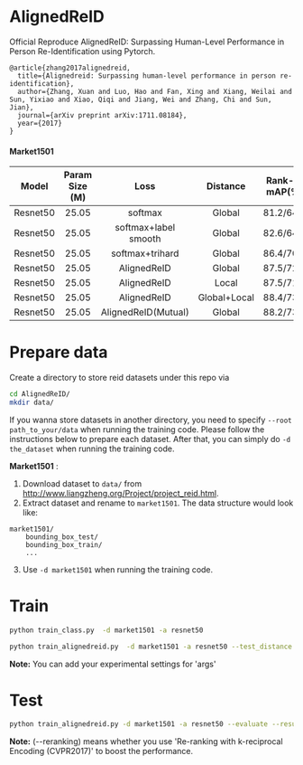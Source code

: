 # AlignedReID
Official Reproduce AlignedReID: Surpassing Human-Level Performance in Person Re-Identification using Pytorch.

```
@article{zhang2017alignedreid,
  title={Alignedreid: Surpassing human-level performance in person re-identification},
  author={Zhang, Xuan and Luo, Hao and Fan, Xing and Xiang, Weilai and Sun, Yixiao and Xiao, Qiqi and Jiang, Wei and Zhang, Chi and Sun, Jian},
  journal={arXiv preprint arXiv:1711.08184},
  year={2017}
}
```

#### Market1501
| Model | Param Size (M) | Loss | Distance |Rank-1/ mAP(%)| RK:Rank-1/ mAP (%) | 
| --- | :---: | :---: | :---: | :---: | :---: |
| Resnet50 | 25.05 | softmax                    | Global |81.2/64.2 |83.4/76.4|
| Resnet50 | 25.05 | softmax+label smooth       | Global |82.6/64.4 |84.0/76.8|
| Resnet50 | 25.05 | softmax+trihard            | Global |86.4/70.9 |88.5/83.3|
| Resnet50 | 25.05 | AlignedReID                | Global |87.5/72.5 |89.0/84.7|
| Resnet50 | 25.05 | AlignedReID                | Local  |87.5/71.9 |89.6/84.9|
| Resnet50 | 25.05 | AlignedReID                | Global+Local  |88.4/73.2 |90.2/85.5|
| Resnet50 | 25.05 | AlignedReID(Mutual)        | Global |88.2/73.1 |89.5.2/84.7|

# Prepare data
Create a directory to store reid datasets under this repo via
```bash
cd AlignedReID/
mkdir data/
```

If you wanna store datasets in another directory, you need to specify `--root path_to_your/data` when running the training code. Please follow the instructions below to prepare each dataset. After that, you can simply do `-d the_dataset` when running the training code. 

**Market1501** :
1. Download dataset to `data/` from http://www.liangzheng.org/Project/project_reid.html.
2. Extract dataset and rename to `market1501`. The data structure would look like:
```
market1501/
    bounding_box_test/
    bounding_box_train/
    ...
```
3. Use `-d market1501` when running the training code.

# Train
```bash
python train_class.py  -d market1501 -a resnet50 
```
```bash
python train_alignedreid.py  -d market1501 -a resnet50 --test_distance global_local
```

**Note:** You can add your experimental settings for 'args'
# Test
```bash
python train_alignedreid.py -d market1501 -a resnet50 --evaluate --resume saved-models/best_model.pth.tar --save-dir log/resnet50-market1501 --test_distance global_local (--reranking)
```

**Note:** (--reranking) means whether you use 'Re-ranking with k-reciprocal Encoding (CVPR2017)' to boost the performance.
